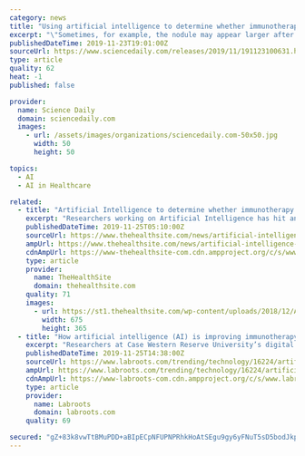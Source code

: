 ```yaml
---
category: news
title: "Using artificial intelligence to determine whether immunotherapy is working"
excerpt: "\"Sometimes, for example, the nodule may appear larger after therapy because of another reason ... Case Western Reserve University. \"Using artificial intelligence to determine whether immunotherapy is working.\" ScienceDaily. ScienceDaily, 23 November ..."
publishedDateTime: 2019-11-23T19:01:00Z
sourceUrl: https://www.sciencedaily.com/releases/2019/11/191123100631.htm
type: article
quality: 62
heat: -1
published: false

provider:
  name: Science Daily
  domain: sciencedaily.com
  images:
    - url: /assets/images/organizations/sciencedaily.com-50x50.jpg
      width: 50
      height: 50

topics:
  - AI
  - AI in Healthcare

related:
  - title: "Artificial Intelligence to determine whether immunotherapy is working or not"
    excerpt: "Researchers working on Artificial Intelligence has hit another milestone as they have ... lab would help oncologists know which patients would actually benefit from the therapy, and who would not. “Even though immunotherapy has changed the entire ..."
    publishedDateTime: 2019-11-25T05:10:00Z
    sourceUrl: https://www.thehealthsite.com/news/artificial-intelligence-to-determine-whether-immunotherapy-is-working-or-not-714476/
    ampUrl: https://www.thehealthsite.com/news/artificial-intelligence-to-determine-whether-immunotherapy-is-working-or-not-714476/amp/
    cdnAmpUrl: https://www-thehealthsite-com.cdn.ampproject.org/c/s/www.thehealthsite.com/news/artificial-intelligence-to-determine-whether-immunotherapy-is-working-or-not-714476/amp/
    type: article
    provider:
      name: TheHealthSite
      domain: thehealthsite.com
    quality: 71
    images:
      - url: https://st1.thehealthsite.com/wp-content/uploads/2018/12/Artificial-intelligence.jpg
        width: 675
        height: 365
  - title: "How artificial intelligence (AI) is improving immunotherapy"
    excerpt: "Researchers at Case Western Reserve University’s digital imaging lab are pioneering the use of Artificial Intelligence (AI ... patterns before and after initiation of checkpoint inhibitor therapy. (Caption and Image Credit via Case Western University ..."
    publishedDateTime: 2019-11-25T14:38:00Z
    sourceUrl: https://www.labroots.com/trending/technology/16224/artificial-intelligence-ai-improving-immunotherapy
    ampUrl: https://www.labroots.com/trending/technology/16224/artificial-intelligence-ai-improving-immunotherapy/amp
    cdnAmpUrl: https://www-labroots-com.cdn.ampproject.org/c/s/www.labroots.com/trending/technology/16224/artificial-intelligence-ai-improving-immunotherapy/amp
    type: article
    provider:
      name: Labroots
      domain: labroots.com
    quality: 69

secured: "gZ+83k8vwTtBMuPDD+aBIpECpNFUPNPRhkHoAtSEgu9gy6yFNuT5sD5bodJkptzND0X3RT+egHdZON+LO37zVHAlouyCt1YXPQzbz9vhvwNXauojdaHGlQ59n/yRTE8xz4nF+ofKgOdQbjZJjGud0OtdzQwllfRWKyy40zPR2WsUtPopGl6gCO8LVRSSJcD1dJLMo2zDWg9gt0FvUE7UtSNhRwbitBL8LAuedgN0+oPbYVuKDeHrEiiJ5BhmzP/C8QPP/pgoXmrgVExEY/8/+A==;+IINEcKYnuJdapyJ0kquCA=="
---
```


